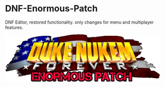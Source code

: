 # DNF-Enormous-Patch
DNF Editor, restored functionality. only changes for menu and multiplayer features.  

![Logo](misc/DNFEE_logo.png)